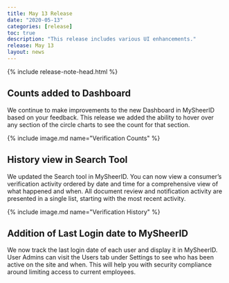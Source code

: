 ```yaml
---
title: May 13 Release
date: "2020-05-13"
categories: [release]
toc: true
description: "This release includes various UI enhancements."
release: May 13
layout: news
---
```


{% include release-note-head.html %}


## Counts added to Dashboard

We continue to make improvements to the new Dashboard in MySheerID based on your feedback. This release we added the ability to hover over any section of the circle charts to see the count for that section. 

{% include image.md name="Verification Counts" %}

## History view in Search Tool

We updated the Search tool in MySheerID. You can now view a consumer’s verification activity ordered by date and time for a comprehensive view of what happened and when. All document review and notification activity are presented in a single list, starting with the most recent activity. 

{% include image.md name="Verification History" %}

## Addition of Last Login date to MySheerID

We now track the last login date of each user and display it in MySheerID. User Admins can visit the Users tab under Settings to see who has been active on the site and when. This will help you with security compliance around limiting access to current employees. 

